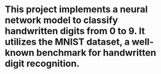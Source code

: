 # This project implements a neural network model to classify handwritten digits from 0 to 9. It utilizes the MNIST dataset, a well-known benchmark for handwritten digit recognition.

